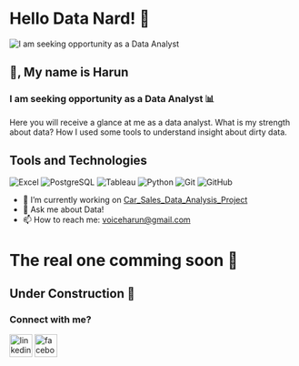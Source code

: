 # Hello Data Nard! 🔰
![I am seeking opportunity as a Data Analyst](https://cdn.sanity.io/images/tlr8oxjg/production/22c3b048689e6b8cd048157c7eb3c01cce769a41-1456x816.png?w=3840&q=80&fit=clip&auto=format)

## 👋, My name is Harun 

### I am seeking opportunity as a Data Analyst 📊

Here you will receive a glance at me as a data analyst. What is my strength about data? How I used some tools to understand insight about dirty data. 

## Tools and Technologies
![Excel](https://img.shields.io/badge/Microsoft_Excel-217346?style=for-the-badge&logo=microsoft-excel&logoColor=white)
![PostgreSQL](https://img.shields.io/badge/PostgreSQL-336791?style=for-the-badge&logo=postgresql&logoColor=white)
![Tableau](https://img.shields.io/badge/Tableau-E97627?style=for-the-badge&logo=Tableau&logoColor=white)
![Python](https://img.shields.io/badge/Python-3776AB?style=for-the-badge&logo=python&logoColor=white)
![Git](https://img.shields.io/badge/Git-F05032?style=for-the-badge&logo=git&logoColor=white)
![GitHub](https://img.shields.io/badge/GitHub-181717?style=for-the-badge&logo=github&logoColor=white)


- 🔭 I’m currently working on [Car_Sales_Data_Analysis_Project](https://github.com/harunrhimu/SQLProjects) 
- 💬 Ask me about Data! 
- 📫 How to reach me: voiceharun@gmail.com

# The real one comming soon 🔰

## Under Construction 👷 
### Connect with me?
[<img src='https://cdn.jsdelivr.net/npm/simple-icons@3.0.1/icons/linkedin.svg' alt='linkedin' height='40'>](https://www.linkedin.com/in/voiceharun/)  [<img src='https://cdn.jsdelivr.net/npm/simple-icons@3.0.1/icons/facebook.svg' alt='facebook' height='40'>](https://www.facebook.com/voiceharun)  

